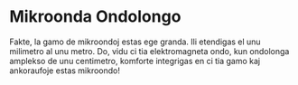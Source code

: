 # Mikroonda Ondolongo

Fakte, la gamo de mikroondoj estas ege granda. Ili etendigas el unu milimetro al
unu metro. Do, vidu ci tia elektromagneta ondo, kun ondolonga amplekso de unu
centimetro, komforte integrigas en ci tia gamo kaj ankoraufoje estas mikroondo!
